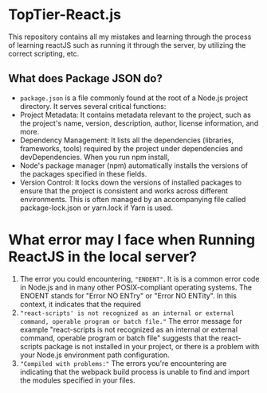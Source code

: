 # TopTier-React.js
This repository contains all my mistakes and learning through the process of learning reactJS such as running it through the server, by utilizing the correct scripting, etc.

## What does Package JSON do?
- `package.json` is a file commonly found at the root of a Node.js project directory. It serves several critical functions:
- Project Metadata: It contains metadata relevant to the project, such as the project's name, version, description, author, license information, and more.
- Dependency Management: It lists all the dependencies (libraries, frameworks, tools) required by the project under dependencies and devDependencies. When you run npm install,
- Node's package manager (npm) automatically installs the versions of the packages specified in these fields.
- Version Control: It locks down the versions of installed packages to ensure that the project is consistent and works across different environments. This is often managed by an accompanying file called package-lock.json or yarn.lock if Yarn is used.

# What error may I face when Running ReactJS in the local server?
1. The error you could encountering, `"ENOENT"`. It is is a common error code in Node.js and in many other POSIX-compliant operating systems. The ENOENT stands for "Error NO ENTry" or "Error NO ENTity". In this context, it indicates that the required
2. `"react-scripts' is not recognized as an internal or external command, operable program or batch file."` The error message for example "react-scripts is not recognized as an internal or external command, operable program or batch file" suggests that the react-scripts package is not installed in your project, or there is a problem with your Node.js environment path configuration.
3. `"Compiled with problems:"` The errors you're encountering are indicating that the webpack build process is unable to find and import the modules specified in your files. 
